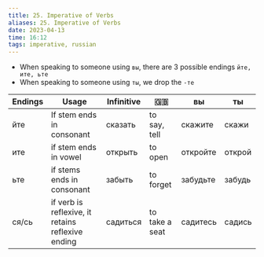 ```yaml
---
title: 25. Imperative of Verbs
aliases: 25. Imperative of Verbs
date: 2023-04-13
time: 16:12
tags: imperative, russian
---
```


- When speaking to someone using `вы`, there are 3 possible endings `йте, ите, ьте`
- When speaking to someone using `ты`, we drop the `-те`

| Endings | Usage                                             | Infinitive | 🇬🇧             | вы       | ты     |
| ------- | ------------------------------------------------- | ---------- | -------------- | -------- | ------ |
| йте     | If stem ends in consonant                         | сказать    | to say, tell   | скажите  | скажи  |
| ите     | if stem ends in vowel                             | открыть    | to open        | откройте | открой |
| ьте     | if stems ends in consonant                        | забыть     | to forget      | забудьте | забудь |
| ся/сь   | if verb is reflexive, it retains reflexive ending | садиться   | to take a seat | садитесь | садись |
    